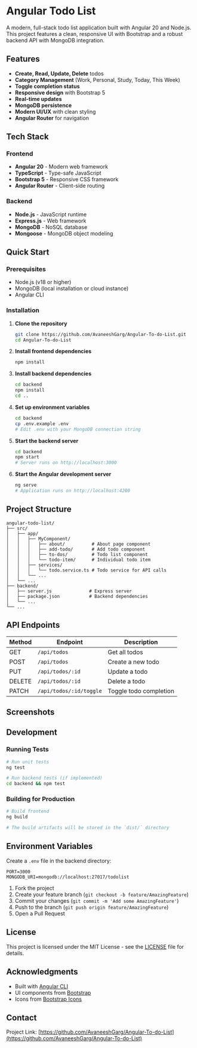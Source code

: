 # Angular Todo List

A modern, full-stack todo list application built with Angular 20 and Node.js. This project features a clean, responsive UI with Bootstrap and a robust backend API with MongoDB integration.

## Features

-  **Create, Read, Update, Delete** todos
- **Category Management** (Work, Personal, Study, Today, This Week)
- **Toggle completion status** 
- **Responsive design** with Bootstrap 5
- **Real-time updates**
- **MongoDB persistence**
- **Modern UI/UX** with clean styling
- **Angular Router** for navigation

## Tech Stack

### Frontend
- **Angular 20** - Modern web framework
- **TypeScript** - Type-safe JavaScript
- **Bootstrap 5** - Responsive CSS framework
- **Angular Router** - Client-side routing

### Backend
- **Node.js** - JavaScript runtime
- **Express.js** - Web framework
- **MongoDB** - NoSQL database
- **Mongoose** - MongoDB object modeling

## Quick Start

### Prerequisites
- Node.js (v18 or higher)
- MongoDB (local installation or cloud instance)
- Angular CLI

### Installation

1. **Clone the repository**
   ```bash
   git clone https://github.com/AvaneeshGarg/Angular-To-do-List.git
   cd Angular-To-do-List
   ```

2. **Install frontend dependencies**
   ```bash
   npm install
   ```

3. **Install backend dependencies**
   ```bash
   cd backend
   npm install
   cd ..
   ```

4. **Set up environment variables**
   ```bash
   cd backend
   cp .env.example .env
   # Edit .env with your MongoDB connection string
   ```

5. **Start the backend server**
   ```bash
   cd backend
   npm start
   # Server runs on http://localhost:3000
   ```

6. **Start the Angular development server**
   ```bash
   ng serve
   # Application runs on http://localhost:4200
   ```

## Project Structure

```
angular-todo-list/
├── src/
│   ├── app/
│   │   ├── MyComponent/
│   │   │   ├── about/          # About page component
│   │   │   ├── add-todo/       # Add todo component
│   │   │   ├── to-dos/         # Todo list component
│   │   │   └── todo-item/      # Individual todo item
│   │   ├── services/
│   │   │   └── todo.service.ts # Todo service for API calls
│   │   └── ...
│   └── ...
├── backend/
│   ├── server.js              # Express server
│   ├── package.json           # Backend dependencies
│   └── ...
└── ...
```

##  API Endpoints

| Method | Endpoint | Description |
|--------|----------|-------------|
| GET | `/api/todos` | Get all todos |
| POST | `/api/todos` | Create a new todo |
| PUT | `/api/todos/:id` | Update a todo |
| DELETE | `/api/todos/:id` | Delete a todo |
| PATCH | `/api/todos/:id/toggle` | Toggle todo completion |

##  Screenshots



##  Development

### Running Tests
```bash
# Run unit tests
ng test

# Run backend tests (if implemented)
cd backend && npm test
```

### Building for Production
```bash
# Build frontend
ng build

# The build artifacts will be stored in the `dist/` directory
```

## Environment Variables

Create a `.env` file in the backend directory:

```env
PORT=3000
MONGODB_URI=mongodb://localhost:27017/todolist
```


1. Fork the project
2. Create your feature branch (`git checkout -b feature/AmazingFeature`)
3. Commit your changes (`git commit -m 'Add some AmazingFeature'`)
4. Push to the branch (`git push origin feature/AmazingFeature`)
5. Open a Pull Request

## License

This project is licensed under the MIT License - see the [LICENSE](LICENSE) file for details.

## Acknowledgments

- Built with [Angular CLI](https://github.com/angular/angular-cli)
- UI components from [Bootstrap](https://getbootstrap.com/)
- Icons from [Bootstrap Icons](https://icons.getbootstrap.com/)

## Contact


Project Link: [https://github.com/AvaneeshGarg/Angular-To-do-List](https://github.com/AvaneeshGarg/Angular-To-do-List)
